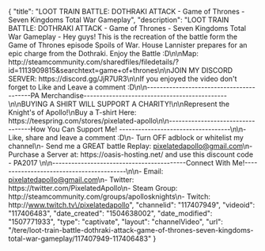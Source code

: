 {
    "title": "LOOT TRAIN BATTLE: DOTHRAKI ATTACK - Game of Thrones - Seven Kingdoms Total War Gameplay",
    "description": "LOOT TRAIN BATTLE: DOTHRAKI ATTACK - Game of Thrones - Seven Kingdoms Total War Gameplay - Hey guys! This is the recreation of the battle form the Game of Thrones episode Spoils of War. House Lannister prepares for an epic charge from the Dothraki. Enjoy the Battle :D\n\nMap: http:\/\/steamcommunity.com\/sharedfiles\/filedetails\/?id=1113909815&searchtext=game+of+thrones\n\nJOIN MY DISCORD SERVER: https:\/\/discord.gg\/JjR7UR3\n\nIf you enjoyed the video don't forget to Like and Leave a comment :D\n\n-----------------------------------------PA Merchandise---------------------------------------------\n\nBUYING A SHIRT WILL SUPPORT A CHARITY!\n\nRepresent the Knight's of Apollo!\nBuy a T-shirt Here: https:\/\/teespring.com\/stores\/pixelated-apollo\n\n----------------------------------How You Can Support Me! -----------------------------------\n\n- Like, share and leave a comment :D\n- Turn OFF adblock or whitelist my channel\n- Send me a GREAT battle Replay: pixelatedapollo@gmail.com\n- Purchase a Server at: https:\/\/oasis-hosting.net\/ and use this discount code - PA2017 \n\n------------------------------------------Connect With Me!-----------------------------------------\n\n- Email: pixelatedapollo@gmail.com\n- Twitter: https:\/\/twitter.com\/PixelatedApollo\n- Steam Group:  http:\/\/steamcommunity.com\/groups\/apollosknights\n- Twitch: http:\/\/www.twitch.tv\/pixelatedapollo",
    "channelid": "117407949",
    "videoid": "117406483",
    "date_created": "1504638002",
    "date_modified": "1507771933",
    "type": "captivate",
    "layout": "channelVideo",
    "url": "\/tere\/loot-train-battle-dothraki-attack-game-of-thrones-seven-kingdoms-total-war-gameplay\/117407949-117406483"
}